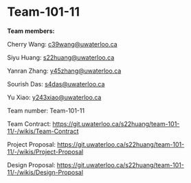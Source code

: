 # Team-101-11

**Team members:**

Cherry Wang: c39wang@uwaterloo.ca 

Siyu Huang: s22huang@uwaterloo.ca

Yanran Zhang: y45zhang@uwaterloo.ca

Sourish Das: s4das@uwaterloo.ca

Yu Xiao: y243xiao@uwaterloo.ca

Team number: Team-101-11

Team Contract: https://git.uwaterloo.ca/s22huang/team-101-11/-/wikis/Team-Contract

Project Proposal: https://git.uwaterloo.ca/s22huang/team-101-11/-/wikis/Project-Proposal

Design Proposal: https://git.uwaterloo.ca/s22huang/team-101-11/-/wikis/Design-Proposal



